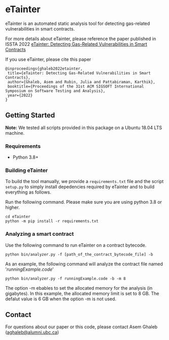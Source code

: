 # eTainter
eTainter is an automated static analysis tool for detecting gas-related vulnerabilities in smart contracts.

For more details about eTainter, please reference the paper published in ISSTA 2022 [eTainter: Detecting Gas-Related Vulnerabilities in Smart Contracts](https://blogs.ubc.ca/dependablesystemslab/2022/04/08/etainter-detecting-gas-related-vulnerabilities-in-smart-contracts)


If you use eTainter, please cite this paper

 ```
@inproceedings{ghaleb2022etainter,
  title={eTainter: Detecting Gas-Related Vulnerabilities in Smart Contracts},
  author={Ghaleb, Asem and Rubin, Julia and Pattabiraman, Karthik},
  booktitle={Proceedings of the 31st ACM SIGSOFT International Symposium on Software Testing and Analysis},
  year={2022}
}
  ```

## Getting Started
**Note:** We tested all scripts provided in this package on a Ubuntu 18.04 LTS machine.

### Requirements
* Python 3.8+

### Building eTainter 

To build the tool manually, we provide a `requirements.txt` file and the script `setup.py` to simply install depedencies required by eTainter and to build everything as follows.

Run the following command. Please make sure you are using python 3.8 or higher.
  
```
cd eTainter
python -m pip install -r requirements.txt
```
 
 ### Analyzing a smart contract
Use the following command to run eTainter on a contract bytecode.
 ```
python bin/analyzer.py -f [path_of_the_contract_bytecode_file] -b
```      
As an example, the following command will analyze the contract file named '*runningExample.code*'
```
python bin/analyzer.py -f runningExample.code -b -m 8
```

The option -m ebables to set the allocated memory for the analysis (in gigabytes). In this example, the allocated memory limit is set to 8 GB. The defalut value is 6 GB when the option -m is not used.

## Contact
For questions about our paper or this code, please contact Asem Ghaleb (aghaleb@alumni.ubc.ca)
